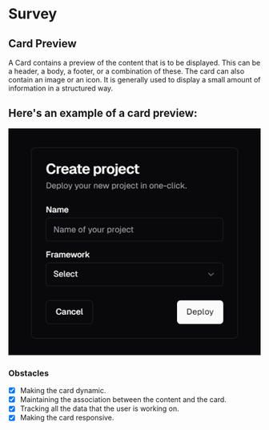 # Survey

## Card Preview

A Card contains a preview of the content that is to be displayed. This can be a header, a body, a footer, or a combination of these. The card can also contain an image or an icon. It is generally used to display a small amount of information in a structured way.

## Here's an example of a card preview:

![](static/card%20sample.png)

### Obstacles

- [x] Making the card dynamic.
- [x] Maintaining the association between the content and the card.
- [x] Tracking all the data that the user is working on.
- [x] Making the card responsive.